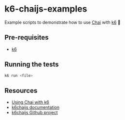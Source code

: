 # k6-chaijs-examples

Example scripts to demonstrate how to use [Chai](https://www.chaijs.com/) with [k6](https://k6.io/) 💜

## Pre-requisites

- [k6](https://k6.io/docs/getting-started/installation/)

## Running the tests

```bash
k6 run <file>
```

## Resources

- [Using Chai with k6](https://k6.io/blog/k6-chai-js/)
- [k6chaijs documentation](https://k6.io/docs/javascript-api/jslib/k6chaijs/)
- [k6chaijs Github project](https://github.com/grafana/k6-jslib-k6chaijs)
